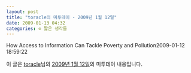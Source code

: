 ```yaml
---
layout: post
title: "toracle의 미투데이 - 2009년 1월 12일"
date: 2009-01-13 04:32
categories: ⊙ 짧은 생각들
---
```


How Access to Information Can Tackle Poverty and Pollution2009-01-12 18:59:22

이 글은 [toracle](http://me2day.net/toracle)님의 [2009년 1월 12일](http://me2day.net/toracle/2009/01/12#18:59:22)의 미투데이 내용입니다.


       
